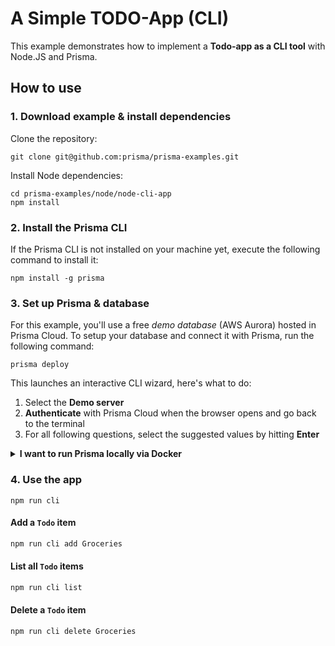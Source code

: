 # A Simple TODO-App (CLI)

This example demonstrates how to implement a **Todo-app as a CLI tool** with Node.JS and Prisma.

## How to use

### 1. Download example & install dependencies

Clone the repository:

```
git clone git@github.com:prisma/prisma-examples.git
```

Install Node dependencies:

```
cd prisma-examples/node/node-cli-app
npm install
```

### 2. Install the Prisma CLI

If the Prisma CLI is not installed on your machine yet, execute the following command to install it:

```
npm install -g prisma
```

### 3. Set up Prisma & database

For this example, you'll use a free _demo database_ (AWS Aurora) hosted in Prisma Cloud. To setup your database and connect it with Prisma, run the following command:

```
prisma deploy
```

This launches an interactive CLI wizard, here's what to do:

1. Select the **Demo server**
1. **Authenticate** with Prisma Cloud when the browser opens and go back to the terminal
1. For all following questions, select the suggested values by hitting **Enter**

<details>
 <summary><strong>I want to run Prisma locally via Docker</strong></summary>

1. Ensure you have Docker installed on your machine. If no, you can get it from [here](https://store.docker.com/search?offering=community&type=edition).
1. Create `docker-compose.yml` for MySQL (see [here](https://www.prisma.io/docs/prisma-server/database-connector-POSTGRES-jgfr/) for Postgres):
    ```yml
    version: '3'
    services:
      prisma:
        image: prismagraphql/prisma:1.21
        restart: always
        ports:
        - "4466:4466"
        environment:
          PRISMA_CONFIG: |
            port: 4466
            databases:
              default:
                connector: mysql
                host: mysql
                port: 3306
                user: root
                password: prisma
                migrations: true
      mysql:
        image: mysql:5.7
        restart: always
        environment:
          MYSQL_ROOT_PASSWORD: prisma
        volumes:
          - mysql:/var/lib/mysql
    volumes:
      mysql:
    ```
1. Run `docker-compose up -d`
1. Run `prisma deploy`

</details>

### 4. Use the app

```
npm run cli
```

#### Add a `Todo` item

```sh
npm run cli add Groceries
```

#### List all `Todo` items

```sh
npm run cli list
```

#### Delete a `Todo` item

```sh
npm run cli delete Groceries
```
